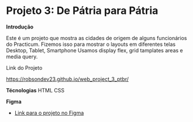 # Projeto 3: De Pátria para Pátria

**Introdução**

Este é um projeto que mostra as cidades de origem de alguns funcionários do Practicum. Fizemos isso para mostrar o layouts em diferentes telas Desktop, Tablet, Smartphone Usamos display flex,
grid tamplates areas e media query.

Link do Projeto

https://robsondev23.github.io/web_project_3_ptbr/

**Técnologias**
HTML CSS

**Figma**

- [Link para o projeto no Figma](https://www.figma.com/file/GrMXsb1nThoKf3LFc42Bbh/WEB%2C-Sprint-3-%3A-De-P%C3%A1tria-para-P%C3%A1tria-%7C-desktop-%2B-mobile?node-id=0%3A1)
